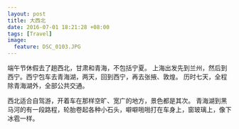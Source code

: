 ```yaml
---
layout: post
title: 大西北
date: 2016-07-01 18:21:28 +08:00
tags: [Travel]
image:
  feature: DSC_0103.JPG
---
```

端午节休假去了趟西北，甘肃和青海，不包括宁夏。
上海出发先到兰州，然后到西宁。西宁包车去青海湖，两天，回到西宁，再去张掖、敦煌。
历时七天，全程除青海湖外，全部公共交通。

西北适合自驾游，开着车在那样空旷、宽广的地方，景色都是其次。
青海湖到黑马河的有一段路程，轮胎卷起各种小石头，噼噼啪啪打在车身上，窗玻璃上，像下冰雹一样。